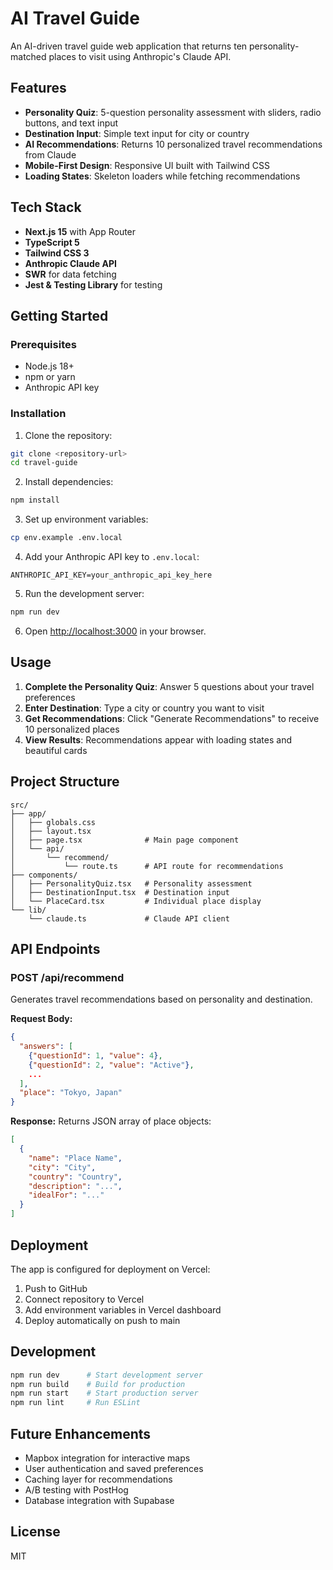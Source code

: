 # AI Travel Guide

An AI-driven travel guide web application that returns ten personality-matched places to visit using Anthropic's Claude API.

## Features

- **Personality Quiz**: 5-question personality assessment with sliders, radio buttons, and text input
- **Destination Input**: Simple text input for city or country
- **AI Recommendations**: Returns 10 personalized travel recommendations from Claude
- **Mobile-First Design**: Responsive UI built with Tailwind CSS
- **Loading States**: Skeleton loaders while fetching recommendations

## Tech Stack

- **Next.js 15** with App Router
- **TypeScript 5**
- **Tailwind CSS 3**
- **Anthropic Claude API**
- **SWR** for data fetching
- **Jest & Testing Library** for testing

## Getting Started

### Prerequisites

- Node.js 18+
- npm or yarn
- Anthropic API key

### Installation

1. Clone the repository:

```bash
git clone <repository-url>
cd travel-guide
```

2. Install dependencies:

```bash
npm install
```

3. Set up environment variables:

```bash
cp env.example .env.local
```

4. Add your Anthropic API key to `.env.local`:

```
ANTHROPIC_API_KEY=your_anthropic_api_key_here
```

5. Run the development server:

```bash
npm run dev
```

6. Open [http://localhost:3000](http://localhost:3000) in your browser.

## Usage

1. **Complete the Personality Quiz**: Answer 5 questions about your travel preferences
2. **Enter Destination**: Type a city or country you want to visit
3. **Get Recommendations**: Click "Generate Recommendations" to receive 10 personalized places
4. **View Results**: Recommendations appear with loading states and beautiful cards

## Project Structure

```
src/
├── app/
│   ├── globals.css
│   ├── layout.tsx
│   ├── page.tsx              # Main page component
│   └── api/
│       └── recommend/
│           └── route.ts      # API route for recommendations
├── components/
│   ├── PersonalityQuiz.tsx   # Personality assessment
│   ├── DestinationInput.tsx  # Destination input
│   └── PlaceCard.tsx         # Individual place display
└── lib/
    └── claude.ts             # Claude API client
```

## API Endpoints

### POST /api/recommend

Generates travel recommendations based on personality and destination.

**Request Body:**

```json
{
  "answers": [
    {"questionId": 1, "value": 4},
    {"questionId": 2, "value": "Active"},
    ...
  ],
  "place": "Tokyo, Japan"
}
```

**Response:** Returns JSON array of place objects:

```json
[
  {
    "name": "Place Name",
    "city": "City",
    "country": "Country",
    "description": "...",
    "idealFor": "..."
  }
]
```

## Deployment

The app is configured for deployment on Vercel:

1. Push to GitHub
2. Connect repository to Vercel
3. Add environment variables in Vercel dashboard
4. Deploy automatically on push to main

## Development

```bash
npm run dev      # Start development server
npm run build    # Build for production
npm run start    # Start production server
npm run lint     # Run ESLint
```

## Future Enhancements

- Mapbox integration for interactive maps
- User authentication and saved preferences
- Caching layer for recommendations
- A/B testing with PostHog
- Database integration with Supabase

## License

MIT
